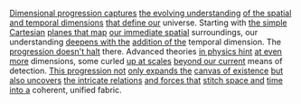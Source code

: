 
[Dimensional progression captures](1/2/_Dimensional%20Progression) [the evolving understanding](2/3/2/.Generation%20Evolution) [of the spatial](1/2/1/3/1/2/.Spatial%20Dimensions) [and temporal dimensions](1/2/1/3/1/1/.Temporal%20Dimension) [that define our](2/3/3/.Human%20Endeavors) universe. Starting with [the simple Cartesian](1/2/3/1/2/1/2/.Cartesian) [planes that map](1/2/1/1/1/2/.Plane) [our immediate spatial](1/2/1/3/1/2/.Spatial%20Dimensions) surroundings, our understanding [deepens with the](1/3/2/1/3/2/_Deepen-Shallow) [addition of the](1/3/1/2/3/3/1/3/3/.Addition) temporal dimension. The [progression doesn't halt](1/1/3/2/1/3/.Progression) there. Advanced theories [in physics hint](2/3/2/3/1/2/.Physics) [at even more](1/1/3/2/1/2/2/1/.Increase) dimensions, some curled [up at scales](1/2/1/3/2/3/.Scaling) [beyond our current](1/1/2/_Transcendence-of-Limit) means of detection. [This progression not](1/1/3/2/1/3/.Progression) [only expands the](1/1/3/1/3/2/3/.Expansion) [canvas of existence](2/2/3/2/3/1/.Reality%20and%20Existence) [but also uncovers](3/1/2/3/1/_Fixing-Exposing) [the intricate relations](1/3/1/3/1/3/.Ecological%20Relationships) [and forces that](1/3/1/2/1/1/3/1/.Forces) [stitch space and](1/3/1/1/3/2/2/_Space%20Distortion-Ripples) [time into a](2/1/3/2/2/1/3/.Time) coherent, unified fabric.